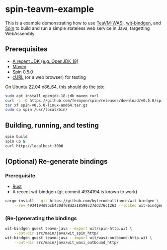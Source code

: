 # spin-teavm-example

This is a example demonstrating how to use [TeaVM-WASI](https://github.com/fermyon/teavm-wasi), [wit-bindgen](https://github.com/bytecodealliance/wit-bindgen), and [Spin](https://github.com/fermyon/spin) to build and run a simple stateless web service in Java, targetting WebAssembly

## Prerequisites

- [A recent JDK (e.g. OpenJDK 18)](https://jdk.java.net/18/)
- [Maven](https://maven.apache.org/download.cgi)
- [Spin 0.5.0](https://github.com/fermyon/spin/releases/tag/v0.5.0)
- [cURL](https://curl.se/download.html) (or a web browser) for testing

On Ubuntu 22.04 x86_64, this should do the job:

```sh
sudo apt install openjdk-18-jdk maven curl
curl -L -O https://github.com/fermyon/spin/releases/download/v0.5.0/spin-v0.5.0-linux-amd64.tar.gz
tar xf spin-v0.5.0-linux-amd64.tar.gz
sudo cp spin /usr/local/bin/
```

## Building, running, and testing

```sh
spin build
spin up &
curl http://localhost:3000
```

## (Optional) Re-generate bindings

### Prerequisite

- [Rust](https://rustup.rs/)
- A recent wit-bindgen (git commit 4934194 is known to work)

```sh
cargo install --git https://github.com/bytecodealliance/wit-bindgen \
    --rev 4934194d9bcb420df68d2a18598c27dd276c1263 --locked wit-bindgen-cli
```

### (Re-)generating the bindings

```sh
wit-bindgen guest teavm-java --export wit/spin-http.wit \
    --out-dir src/main/java/wit_spin_http/
wit-bindgen guest teavm-java --import wit/wasi-outbound-http.wit \
    --out-dir src/main/java/wit_wasi_outbound_http/
```
